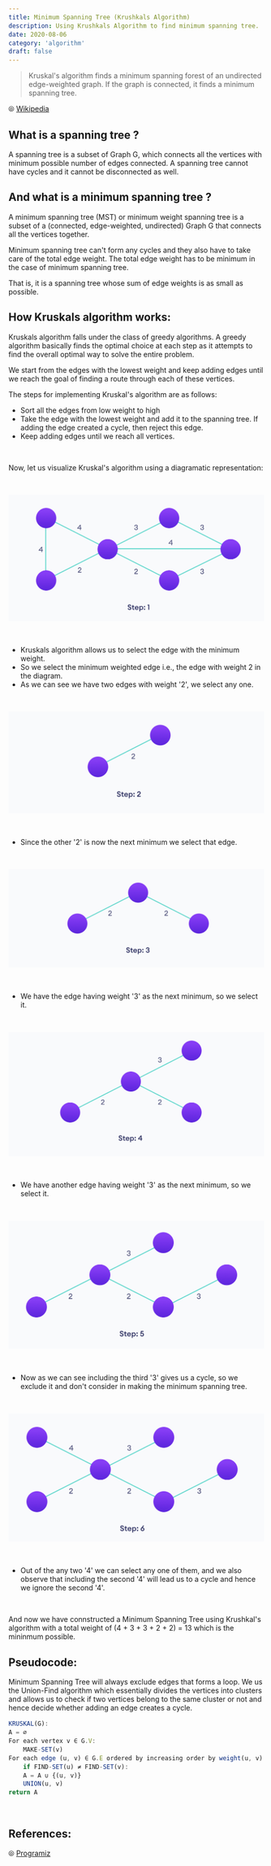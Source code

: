 ```yaml
---
title: Minimum Spanning Tree (Krushkals Algorithm)
description: Using Krushkals Algorithm to find minimum spanning tree.
date: 2020-08-06
category: 'algorithm'
draft: false
---
```


> Kruskal's algorithm finds a minimum spanning forest of an undirected edge-weighted graph. If the graph is connected, it finds a minimum spanning tree.

⦾ [Wikipedia](https://en.wikipedia.org/wiki/Kruskal's_algorithm)

## What is a spanning tree ?

A spanning tree is a subset of Graph G, which connects all the vertices with minimum possible number of edges connected. A spanning tree cannot have cycles and it cannot be disconnected as well.

## And what is a minimum spanning tree ?

A minimum spanning tree (MST) or minimum weight spanning tree is a subset of a (connected, edge-weighted, undirected) Graph G that connects all the vertices together.

Minimum spanning tree can't form any cycles and they also have to take care of the total edge weight. The total edge weight has to be minimum in the case of minimum spanning tree.

That is, it is a spanning tree whose sum of edge weights is as small as possible.

## How Kruskals algorithm works:

Kruskals algorithm falls under the class of greedy algorithms. A greedy algorithm basically finds the optimal choice at each step as it attempts to find the overall optimal way to solve the entire problem.

We start from the edges with the lowest weight and keep adding edges until we reach the goal of finding a route through each of these vertices.

The steps for implementing Kruskal's algorithm are as follows:

- Sort all the edges from low weight to high
- Take the edge with the lowest weight and add it to the spanning tree. If adding the edge created a cycle, then reject this edge.
- Keep adding edges until we reach all vertices.

<br/>

Now, let us visualize Kruskal's algorithm using a diagramatic representation:

<br/>

![krushkal](./assets/krushkal.png)

<br/>

- Kruskals algorithm allows us to select the edge with the minimum weight.
- So we select the minimum weighted edge i.e., the edge with weight 2 in the diagram.
- As we can see we have two edges with weight '2', we select any one.

<br/>

![krushkal](./assets/2.png)

<br/>

- Since the other '2' is now the next minimum we select that edge.

<br/>

![krushkal](./assets/3.png)

<br/>

- We have the edge having weight '3' as the next minimum, so we select it.

<br/>

![krushkal](./assets/4.png)

<br/>

- We have another edge having weight '3' as the next minimum, so we select it.

<br/>

![krushkal](./assets/5.png)

<br/>

- Now as we can see including the third '3' gives us a cycle, so we exclude it and don't consider in making the minimum spanning tree.

<br/>

![krushkal](./assets/6.png)

<br/>

- Out of the any two '4' we can select any one of them, and we also observe that including the second '4' will lead us to a cycle and hence we ignore the second '4'.

<br/>

And now we have connstructed a Minimum Spanning Tree using Krushkal's algorithm with a total weight of (4 + 3 + 3 + 2 + 2) = 13 which is the mininmum possible.

## Pseudocode:

Minimum Spanning Tree will always exclude edges that forms a loop. We us the Union-Find algorithm which essentially divides the vertices into clusters and allows us to check if two vertices belong to the same cluster or not and hence decide whether adding an edge creates a cycle.

```javascript
KRUSKAL(G):
A = ∅
For each vertex v ∈ G.V:
    MAKE-SET(v)
For each edge (u, v) ∈ G.E ordered by increasing order by weight(u, v):
    if FIND-SET(u) ≠ FIND-SET(v):
    A = A ∪ {(u, v)}
    UNION(u, v)
return A
```

<br/>

## References:

⦾ [Programiz](https://www.programiz.com/dsa/kruskal-algorithm)
